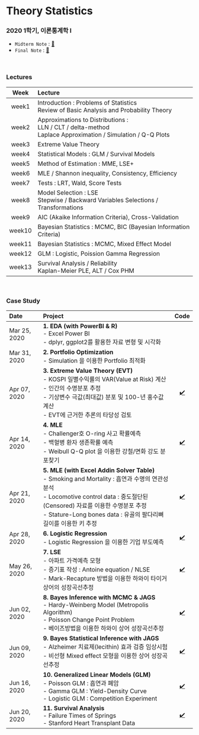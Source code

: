 # Theory Statistics 
### 2020 1학기, 이론통계학 I
* `Midterm Note` : [📒](https://drive.google.com/file/d/1oUGB9KEx_pjQ_1TPxKSAPJZgcbUPfpEm/view?usp=sharing)
* `Final Note` : [📒](https://drive.google.com/file/d/1b3k-np0z5GqHXm6FvYhuw1kN-aqNTnes/view?usp=sharing)

<br>

### Lectures 
|Week|Lecture|
|:---:|:---|
|week1|Introduction : Problems of Statistics <br> Review of Basic Analysis and Probability Theory |
|week2|Approximations to Distributions : <br> LLN / CLT / delta-method <br> Laplace Approximation / Simulation / Q-Q Plots |
|week3|Extreme Value Theory|
|week4|Statistical Models : GLM / Survival Models |
|week5|Method of Estimation : MME, LSE+ |
|week6|MLE / Shannon inequality, Consistency, Efficiency|
|week7|Tests : LRT, Wald, Score Tests|
|week8|Model Selection : LSE <br> Stepwise / Backward Variables Selections / Transformations |
|week9|AIC (Akaike Information Criteria), Cross-Validation|
|week10|Bayesian Statistics : MCMC, BIC (Bayesian Information Criteria)|
|week11|Bayesian Statistics : MCMC, Mixed Effect Model |
|week12|GLM : Logistic, Poission Gamma Regression|
|week13|Survival Analysis / Reliability <br> Kaplan-Meier PLE, ALT / Cox PHM |


<br>

### Case Study 
|Date|Project|Code|
|:---|:---|:---:|
|Mar 25, 2020|**1. EDA (with PowerBI & R)** <br> - Excel Power BI <br> - dplyr, ggplot2를 활용한 자료 변형 및 시각화 | |
|Mar 31, 2020|**2. Portfolio Optimization** <br> - Simulation 을 이용한 Portfolio 최적화 | | 
|Apr 07, 2020|**3. Extreme Value Theory (EVT)** <br> - KOSPI 일별수익률의 VAR(Value at Risk) 계산 <br> - 인간의 수명분포 추정 <br> - 기상변수 극값(최대값) 분포 및 100-년 홍수값 계산 <br> - EVT에 근거한 추론의 타당성 검토 |[✔️](https://github.com/jbeen2/Today-I-Learned/blob/main/2020-1-TheoryStat-I/03_EVT.ipynb)|
|Apr 14, 2020|**4. MLE** <br> - Challenger호 O-ring 사고 확률예측 <br> - 백혈병 환자 생존확률 예측 <br> - Weibull Q-Q plot 을 이용한 강철/면화 강도 분포찾기 |[✔️](https://github.com/jbeen2/Today-I-Learned/blob/main/2020-1-TheoryStat-I/04_MLE.ipynb)| 
|Apr 21, 2020|**5. MLE (with Excel Addin Solver Table)** <br> - Smoking and Mortality : 흡연과 수명의 연관성 분석 <br> - Locomotive control data : 중도절단된(Censored) 자료를 이용한 수명분포 추정 <br> - Stature-Long bones data : 유골의 팔다리뼈 길이를 이용한 키 추정 |[✔️](https://github.com/jbeen2/Today-I-Learned/blob/main/2020-1-TheoryStat-I/05_MLE2.ipynb)| 
|Apr 28, 2020|**6. Logistic Regression** <br> - Logistic Regression 을 이용한 기업 부도예측 |[✔️](https://github.com/jbeen2/Today-I-Learned/blob/main/2020-1-TheoryStat-I/06_LogisticRegression.ipynb)|
|May 26, 2020|**7. LSE** <br> - 아파트 가격예측 모형 <br> - 증기표 작성 : Antoine equation / NLSE <br> - Mark-Recapture 방법을 이용한 하와이 타이거 상어의 성장곡선추정 |[✔️](https://github.com/jbeen2/Today-I-Learned/blob/main/2020-1-TheoryStat-I/07_LSE.ipynb)|
|Jun 02, 2020|**8. Bayes Inference with MCMC & JAGS** <br> - Hardy-Weinberg Model (Metropolis Algorithm) <br> - Poisson Change Point Problem <br> - 베이즈방법을 이용한 하와이 상어 성장곡선추정 |[✔️](https://github.com/jbeen2/Today-I-Learned/blob/main/2020-1-TheoryStat-I/08_Bayes_Inference.ipynb)|
|Jun 09, 2020|**9. Bayes Statistical Inference with JAGS** <br> - Alzheimer 치료제(lecithin) 효과 검증 임상시험 <br> - 비선형 Mixed effect 모형을 이용한 상어 성장곡선추정 |[✔️](https://github.com/jbeen2/Today-I-Learned/blob/main/2020-1-TheoryStat-I/09_Bayes_Inference2.ipynb)|
|Jun 16, 2020|**10. Generalized Linear Models (GLM)** <br> - Poisson GLM : 흡연과 폐암 <br> - Gamma GLM : Yield-Density Curve <br> - Logistic GLM : Competition Experiment |[✔️](https://github.com/jbeen2/Today-I-Learned/blob/main/2020-1-TheoryStat-I/10_GLM.ipynb)|
|Jun 20, 2020|**11. Survival Analysis** <br> - Failure Times of Springs <br> - Stanford Heart Transplant Data |[✔️](https://github.com/jbeen2/Today-I-Learned/blob/main/2020-1-TheoryStat-I/11_SurvivalAnalysis.ipynb)|

<br> 

